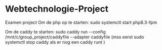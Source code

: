 # Webtechnologie-Project
Examen project
Om de php op te starten: sudo systemctl start php8.3-fpm

Om de caddy te starten: sudo caddy run --config /mnt/c/group_project/caddyfile --adapter caddyfile
(mss eerst sudo systemctl stop caddy als er nog een caddy runt )
